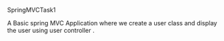 SpringMVCTask1

A Basic spring MVC Application where we create a user class and display the user using user controller .
